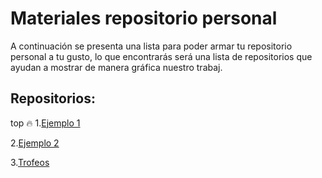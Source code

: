 # Materiales repositorio personal
A continuación se presenta una lista para poder armar tu repositorio personal a tu gusto, lo que encontrarás será una lista de repositorios que ayudan a mostrar de manera gráfica nuestro trabaj.
  
## Repositorios:

top 🔥
  1.[Ejemplo 1](https://github.com/Carol42/Carol42.git)
     
  2.[Ejemplo 2](https://github.com/jtoledom1/jtoledom1.git)
     
  3.[Trofeos]()